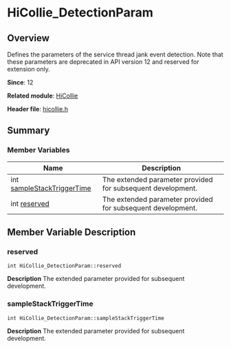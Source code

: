 # HiCollie_DetectionParam


## Overview

Defines the parameters of the service thread jank event detection. Note that these parameters are deprecated in API version 12 and reserved for extension only.

**Since**: 12

**Related module**: [HiCollie](_hi_collie.md)

**Header file**: [hicollie.h](hicollie_8h.md)

## Summary


### Member Variables

| Name| Description| 
| -------- | -------- |
| int [sampleStackTriggerTime](#samplestacktriggertime) | The extended parameter provided for subsequent development. | 
| int [reserved](#reserved) | The extended parameter provided for subsequent development. | 


## Member Variable Description


### reserved

```
int HiCollie_DetectionParam::reserved
```
**Description**
The extended parameter provided for subsequent development.


### sampleStackTriggerTime

```
int HiCollie_DetectionParam::sampleStackTriggerTime
```
**Description**
The extended parameter provided for subsequent development.
